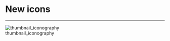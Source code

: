 
# New icons

---

  
![thumbnail_iconography](https://studio-assets.supernova.io/design-systems/27883/3aaa0ee1-a7a8-47f2-95f8-709cc6969470.png)  
thumbnail_iconography  
